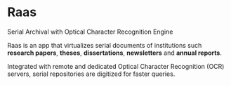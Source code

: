 Raas
====

Serial Archival with Optical Character Recognition Engine

Raas is an app that virtualizes serial documents of institutions such **research papers**, **theses**, **dissertations**, **newsletters** and **annual reports**.

Integrated with remote and dedicated Optical Character Recognition (OCR) servers, serial repositories are digitized for faster queries.
